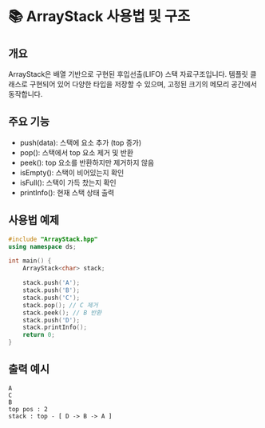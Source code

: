 # 📚 ArrayStack 사용법 및 구조

## 개요
ArrayStack은 배열 기반으로 구현된 후입선출(LIFO) 스택 자료구조입니다.
템플릿 클래스로 구현되어 있어 다양한 타입을 저장할 수 있으며, 
고정된 크기의 메모리 공간에서 동작합니다.

## 주요 기능
- push(data): 스택에 요소 추가 (top 증가)
- pop(): 스택에서 top 요소 제거 및 반환
- peek(): top 요소를 반환하지만 제거하지 않음
- isEmpty(): 스택이 비어있는지 확인
- isFull(): 스택이 가득 찼는지 확인
- printInfo(): 현재 스택 상태 출력

## 사용법 예제
```cpp
#include "ArrayStack.hpp"
using namespace ds;

int main() {
    ArrayStack<char> stack;

    stack.push('A');
    stack.push('B');
    stack.push('C');
    stack.pop(); // C 제거
    stack.peek(); // B 반환
    stack.push('D');
    stack.printInfo();
    return 0;
}
```

## 출력 예시
```
A
C
B
top pos : 2
stack : top - [ D -> B -> A ]
```